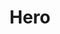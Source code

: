 ---
layout: component
title: "Hero"
component-include-path: "component/hero.html"
component-render-data:
  - "homepage-featured"
  - "welding-equipment-product-spotlight"
---